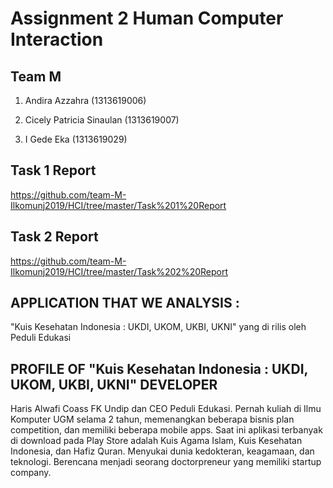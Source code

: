 # Assignment 2 Human Computer Interaction

## Team M 

1. Andira Azzahra (1313619006)

2. Cicely Patricia Sinaulan (1313619007)

3. I Gede Eka (1313619029)




## Task 1 Report
https://github.com/team-M-Ilkomunj2019/HCI/tree/master/Task%201%20Report


## Task 2 Report
https://github.com/team-M-Ilkomunj2019/HCI/tree/master/Task%202%20Report



## APPLICATION THAT WE ANALYSIS :
"Kuis Kesehatan Indonesia : UKDI, UKOM, UKBI, UKNI" yang di rilis oleh Peduli Edukasi


## PROFILE OF "Kuis Kesehatan Indonesia : UKDI, UKOM, UKBI, UKNI" DEVELOPER 
Haris Alwafi Coass FK Undip dan CEO Peduli Edukasi. Pernah kuliah di Ilmu Komputer UGM selama 2 tahun, memenangkan beberapa bisnis plan competition, dan memiliki beberapa mobile apps. Saat ini aplikasi terbanyak di download pada Play Store adalah Kuis Agama Islam, Kuis Kesehatan Indonesia, dan Hafiz Quran. Menyukai  dunia kedokteran, keagamaan, dan teknologi. Berencana menjadi seorang doctorpreneur yang memiliki startup company.






